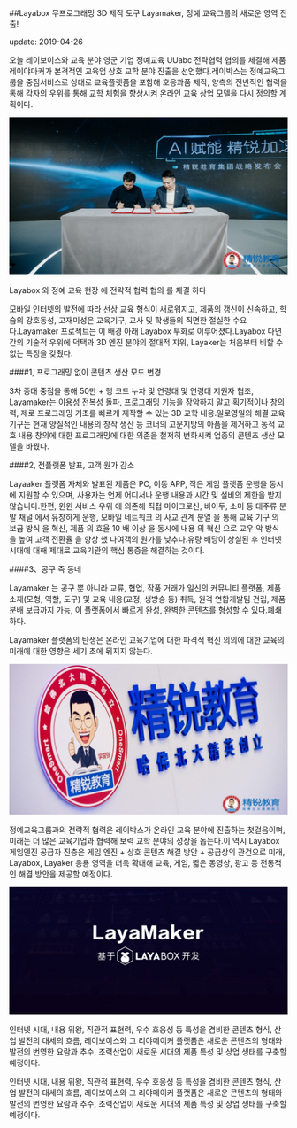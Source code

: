 ##Layabox 무프로그래밍 3D 제작 도구 Layamaker, 정예 교육그룹의 새로운 영역 진출!

update: 2019-04-26

오늘 레이보이스와 교육 분야 영군 기업 정예교육 UUabc 전략협력 협의를 체결해 제품 레이야마커가 본격적인 교육업 상호 교학 분야 진출을 선언했다.레이박스는 정예교육그룹을 중점서비스로 상대로 교육플랫폼을 포함해 호응과품 제작, 양측의 전반적인 협력을 통해 각자의 우위를 통해 교학 체험을 향상시켜 온라인 교육 상업 모델을 다시 정의할 계획이다.



![img](img/1.jpg) 


Layabox 와 정예 교육 현장 에 전략적 협력 협의 를 체결 하다



모바일 인터넷의 발전에 따라 선상 교육 형식이 새로워지고, 제품의 갱신이 신속하고, 학습의 강호동성, 고재미성은 교육기구, 교사 및 학생들의 직면한 절실한 수요다.Layamaker 프로젝트는 이 배경 아래 Layabox 부화로 이루어졌다.Layabox 다년간의 기술적 우위에 덕택과 3D 엔진 분야의 절대적 지위, Layaker는 처음부터 비할 수 없는 특징을 갖췄다.

####1, 프로그래밍 없이 콘텐츠 생산 모드 변경

3차 중대 중점을 통해 50만 + 행 코드 누차 및 연령대 및 연령대 지원자 협조, Layamaker는 이용성 전복성 돌파, 프로그래밍 기능을 장악하지 말고 획기적이나 창의력, 제로 프로그래밍 기초를 빠르게 제작할 수 있는 3D 교학 내용.일로영일의 해결 교육기구는 현재 양질적인 내용의 창작 생산 등 코너의 고문지방의 아픔을 제거하고 동적 교호 내용 창의에 대한 프로그래밍에 대한 의존을 철저히 변화시켜 업종의 콘텐츠 생산 모델을 바꿨다.



####2, 전플랫폼 발표, 고객 원가 감소

Layaaker 플랫폼 자체와 발표된 제품은 PC, 이동 APP, 작은 게임 플랫폼 운행을 동시에 지원할 수 있으며, 사용자는 언제 어디서나 운행 내용과 시간 및 설비의 제한을 받지 않습니다.한편, 윈윈 서비스 우위 에 의존해 직접 마이크로신, 바이두, 소미 등 대주류 분발 채널 에서 유창하게 운행, 모바일 네트워크 의 사교 관계 분열 을 통해 교육 기구 의 보급 방식 을 혁신, 제품 의 효율 10 배 이상 을 동시에 내용 의 혁신 으로 교우 악 방식 을 높여 고객 전환율 을 향상 했 다여객의 원가를 낮추다.유량 배당이 상실된 후 인터넷 시대에 대해 제대로 교육기관의 핵심 통증을 해결하는 것이다.



####3、공구 즉 동네

Layamaker 는 공구 뿐 아니라 교류, 협업, 작품 거래가 일신의 커뮤니티 플랫폼, 제품 소재(모형, 역할, 도구) 및 교육 내용(교정, 생방송 등) 취득, 원격 연합개발팀 건립, 제품 분배 보급까지 가능, 이 플랫폼에서 빠르게 완성, 완벽한 콘텐츠를 형성할 수 있다.폐쇄하다.



Layamaker 플랫폼의 탄생은 온라인 교육기업에 대한 파격적 혁신 의의에 대한 교육의 미래에 대한 영향은 세기 초에 뒤지지 않는다.

![图2](img/2.jpg)



정예교육그룹과의 전략적 협력은 레이박스가 온라인 교육 분야에 진출하는 첫걸음이며, 미래는 더 많은 교육기업과 협력해 보력 교학 분야의 성장을 돕는다.이 역시 Layabox 게임엔진 공급자 진층은 게임 엔진 + 상호 콘텐츠 해결 방안 + 공급상의 관건으로 미래, Layabox, Layaker 응용 영역을 더욱 확대해 교육, 게임, 짧은 동영상, 광고 등 전통적인 해결 방안을 제공할 예정이다.



![img](img/3.png) 




인터넷 시대, 내용 위왕, 직관적 표현력, 우수 호응성 등 특성을 겸비한 콘텐츠 형식, 산업 발전의 대세의 흐름, 레이보이스와 그 리야메이커 플랫폼은 새로운 콘텐츠의 형태와 발전의 번영한 요람과 추수, 조력산업이 새로운 시대의 제품 특성 및 상업 생태를 구축할 예정이다.







인터넷 시대, 내용 위왕, 직관적 표현력, 우수 호응성 등 특성을 겸비한 콘텐츠 형식, 산업 발전의 대세의 흐름, 레이보이스와 그 리야메이커 플랫폼은 새로운 콘텐츠의 형태와 발전의 번영한 요람과 추수, 조력산업이 새로운 시대의 제품 특성 및 상업 생태를 구축할 예정이다.